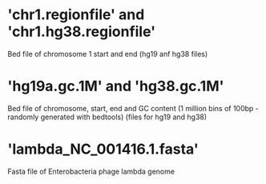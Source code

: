 # 'chr1.regionfile' and 'chr1.hg38.regionfile'
Bed file of chromosome 1 start and end (hg19 anf hg38 files)

# 'hg19a.gc.1M' and 'hg38.gc.1M'
Bed file of chromosome, start, end and GC content (1 million bins of 100bp - randomly generated with bedtools) (files for hg19 and hg38)

# 'lambda_NC_001416.1.fasta'
Fasta file of Enterobacteria phage lambda genome
